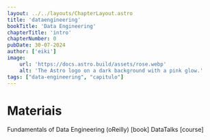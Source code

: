 ```yaml
---
layout: ../../layouts/ChapterLayout.astro
title: 'dataengineering'
bookTitle: 'Data Engineering'
chapterTitle: 'intro'
chapterNumber: 0
pubDate: 30-07-2024
author: ['eiki']
image:
    url: 'https://docs.astro.build/assets/rose.webp'
    alt: 'The Astro logo on a dark background with a pink glow.'
tags: ["data-engineering", "capitulo"]
---
```


<h1 class="text-3xl">Materiais</h1>

Fundamentals of Data Engineering (oReilly) [book]
DataTalks [course]



<!-- ---
import ChapterLayout from "../../layouts/ChapterLayout.astro";

const title = 'dataengineering';
const bookTitle = 'Data Engineering';
const chapterTitle = 'intro';
const chapterNumber = 0;
const createdDate = "30-07-2024";
const author = ['eiki'];
const tags = ["data-engineering", "capitulo"];

const allPosts = await Astro.glob('/src/pages/dataengineering/*.astro');
---

<ChapterLayout title={title}, bookTitle={bookTitle}, chapterTitle={chapterTitle}, chapterNumber={chapterNumber}, capitulos={allPosts}>
    
</ChapterLayout>

<script>
    function contentToHtml(text) {
        return text
            .split('\n\n')
            .map(paragraph => `<p>${paragraph}</p>`)
            .join('')
    }
</script> -->

<!-- ANTIGO MARKDOWN -->